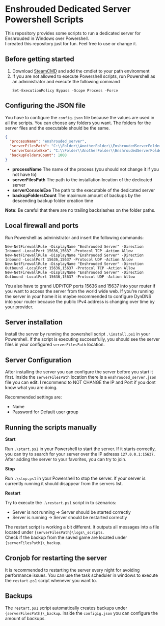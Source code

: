 # Enshrouded Dedicated Server Powershell Scripts

This repository provides some scripts to run a dedicated server for Enshrouded in Windows over Powershell. <br>
I created this repository just for fun. Feel free to use or change it.

## Before getting started

1. Download [SteamCMD](https://developer.valvesoftware.com/wiki/SteamCMD) and add the cmdlet to your path environment
2. If you are not allowed to execute Powershell scripts, run Powershell as an administrator and execute the following command
    ```pwsh
    Set-ExecutionPolicy Bypass -Scope Process -Force
    ```

## Configuring the JSON file

You have to configure the `config.json` file because the values are used in all the scripts. You can choose any folders you want. The folders for the server files and the executable should be the same.

```json
{
  "processName": "enshrouded_server",
  "serverFilesPath": "C:\\Folder\\AnotherFolder\\EnshroudedServerFolder",
  "serverConsoleExe": "C:\\Folder\\AnotherFolder\\EnshroudedServerFolder\\enshrouded_server.exe",
  "backupFoldersCount": 1000
}
```

* **processName** The name of the process (you should not change it if you not have to)
* **serverFilesPath** The path to the installation location of the dedicated server
* **serverConsoleExe** The path to the executable of the dedicated server
* **backupFoldersCount** The maximum amount of backups by the descending backup folder creation time

**Note:** Be careful that there are no trailing backslashes on the folder paths.

## Local firewall and ports

Run Powershell as administrator and insert the following commands:

```pwsh
New-NetFirewallRule -DisplayName "Enshrouded Server" -Direction Inbound -LocalPort 15636,15637 -Protocol TCP -Action Allow
New-NetFirewallRule -DisplayName "Enshrouded Server" -Direction Inbound -LocalPort 15636,15637 -Protocol UDP -Action Allow
New-NetFirewallRule -DisplayName "Enshrouded Server" -Direction Outbound -LocalPort 15636,15637 -Protocol TCP -Action Allow
New-NetFirewallRule -DisplayName "Enshrouded Server" -Direction Outbound -LocalPort 15636,15637 -Protocol UDP -Action Allow
```

You also have to grand UDP/TCP ports 15636 and 15637 into your router if you want to access the server from the world wide web. 
If you're running the server in your home it is maybe recommended to configure DynDNS into your router because the public IPv4 address is changing over time by your provider.

## Server installation

Install the server by running the powershell script `.\install.ps1` in your Powershell. If the script is executing successfully, you should see the server files in your configured `serverFilesPath` location.

## Server Configuration

After installing the server you can configure the server before you start it first. Inside the `serverFilesPath` location there is a `enshrouded_server.json` file you can edit. 
I recommend to NOT CHANGE the IP and Port if you dont know what you are doing.

Recommended settings are:

- Name
- Password for Default user group

## Running the scripts manually

**Start**

Run `.\start.ps1` in your Powershell to start the server. If it starts correctly, you can try to search for your server over the IP adresss `127.0.0.1:15637`. After adding the server to your favorites, you can try to join.

**Stop**

Run `.\stop.ps1` in your Powershell to stop the server. If your server is currently running it should disappear from the servers list.

**Restart**

Try to execute the `.\restart.ps1` script in to szenarios:

- Server is not running &rarr; Server should be started correctly
- Server is running &rarr; Server should be restarted correctly

The restart script is working a bit different. It outputs all messages into a file located under `{serverFilesPath}\logs\_scripts`. <br>
Check if the backup from the saved game are located under `{serverFilesPath}\_backup`.

## Cronjob for restarting the server

It is recommended to restarting the server every night for avoiding performance issues. You can use the task scheduler in windows to execute the `restart.ps1` script whenever you want to.

## Backups

The `restart.ps1` script automatically creates backups under `{serverFilesPath}\_backup`. Inside the `configig.json` you can configure the amount of backups.


